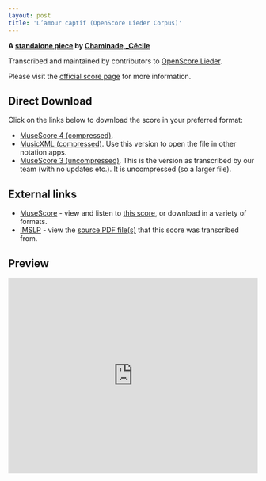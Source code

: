 ```yaml
---
layout: post
title: 'L’amour captif (OpenScore Lieder Corpus)'
---
```


__A [standalone piece](https://fourscoreandmore.org/OpenScore/Chaminade%2C_C%C3%A9cile/_/) by [Chaminade,_Cécile](https://fourscoreandmore.org/OpenScore/Chaminade%2C_C%C3%A9cile)__

Transcribed and maintained by contributors to [OpenScore Lieder].

Please visit the [official score page] for more information.

[official score page]: https://musescore.com/openscore-lieder-corpus/scores/6263726
[OpenScore Lieder]: https://musescore.com/openscore-lieder-corpus

## Direct Download

Click on the links below to download the score in your preferred format:
- [MuseScore 4 (compressed)](https://fourscoreandmore.org/OpenScore/Chaminade%2C_C%C3%A9cile/_/L%E2%80%99amour_captif.mscz).
- [MusicXML (compressed)](https://fourscoreandmore.org/OpenScore/Chaminade%2C_C%C3%A9cile/_/L%E2%80%99amour_captif.mxl). Use this version to open the file in other notation apps.
- [MuseScore 3 (uncompressed)](https://raw.githubusercontent.com/OpenScore/Lieder/refs/heads/main/scores/Chaminade%2C_C%C3%A9cile/_/L%E2%80%99amour_captif/lc6263726.mscx). This is the version as transcribed by our team (with no updates etc.). It is uncompressed (so a larger file).

## External links

- [MuseScore] - view and listen to [this score][MuseScore], or download in a variety of formats.
- [IMSLP] - view the [source PDF file(s)][IMSLP] that this score was transcribed from.

[MuseScore]: https://musescore.com/score/6263726
[IMSLP]: https://imslp.org/wiki/Special:ReverseLookup/154070

## Preview

<iframe width="100%" height="394" src="https://musescore.com/openscore-lieder-corpus/scores/6263726/embed" frameborder="0" allowfullscreen allow="autoplay; fullscreen"></iframe>
